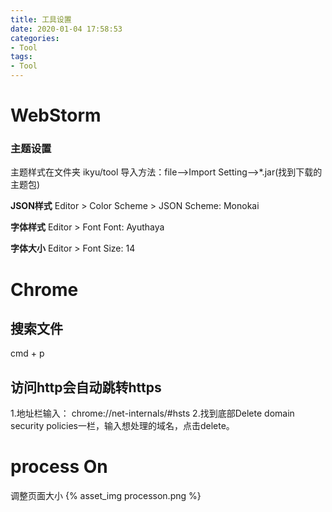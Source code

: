 ```yaml
---
title: 工具设置
date: 2020-01-04 17:58:53
categories:
- Tool
tags:
- Tool
---
```

# WebStorm
### 主题设置
主题样式在文件夹 ikyu/tool
导入方法：file–>Import Setting–>*.jar(找到下载的主题包)

**JSON样式**
Editor > Color Scheme > JSON
Scheme: Monokai

**字体样式**
Editor > Font
Font: Ayuthaya

**字体大小**
Editor > Font
Size: 14

# Chrome
## 搜索文件
cmd + p

## 访问http会自动跳转https
1.地址栏输入： chrome://net-internals/#hsts
2.找到底部Delete domain security policies一栏，输入想处理的域名，点击delete。

# process On
调整页面大小
{% asset_img processon.png %}

